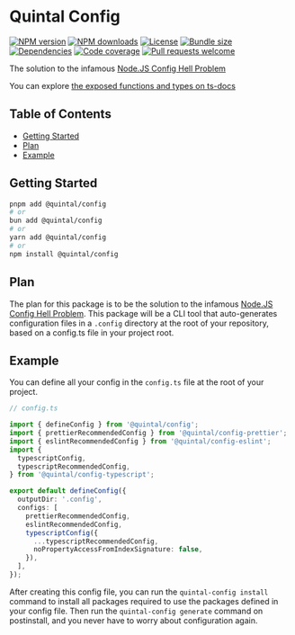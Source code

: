 # Quintal Config

[![NPM version](https://img.shields.io/npm/v/@quintal/config?style=flat-square)](https://npmjs.com/@quintal/config)
[![NPM downloads](https://img.shields.io/npm/dt/@quintal/config?style=flat-square)](https://npmjs.com/@quintal/config)
[![License](https://img.shields.io/npm/l/@quintal/config?style=flat-square)](https://github.com/quintalwebsolutions/quintal-oss/blob/main/LICENSE)
[![Bundle size](https://img.shields.io/bundlephobia/minzip/@quintal/config?style=flat-square)](https://bundlephobia.com/package/@quintal/config)
[![Dependencies](https://img.shields.io/librariesio/release/npm/@quintal/config?style=flat-square)](https://libraries.io/npm/%40quintal%2Fconfig/)
[![Code coverage](https://img.shields.io/codecov/c/github/quintalwebsolutions/quintal-oss?style=flat-square&token=3ORY9UP6H7&flag=config&logo=codecov)](https://codecov.io/gh/quintalwebsolutions/quintal-oss)
[![Pull requests welcome](https://img.shields.io/badge/PRs-welcome-brightgreen.svg?style=flat-square)](https://github.com/quintalwebsolutions/quintal-oss/blob/main/CONTRIBUTING.md)

The solution to the infamous [Node.JS Config Hell Problem](https://deno.com/blog/node-config-hell)

You can explore [the exposed functions and types on ts-docs](https://tsdocs.dev/docs/@quintal/config)

## Table of Contents

- [Getting Started](#getting-started)
- [Plan](#plan)
- [Example](#example)

## Getting Started

```sh
pnpm add @quintal/config
# or
bun add @quintal/config
# or
yarn add @quintal/config
# or
npm install @quintal/config
```
<!-- END AUTO-GENERATED: Add custom documentation after this comment -->

## Plan

The plan for this package is to be the solution to the infamous
[Node.JS Config Hell Problem](https://deno.com/blog/node-config-hell). This
package will be a CLI tool that auto-generates configuration files in a
`.config` directory at the root of your repository, based on a config.ts file in
your project root.

## Example

You can define all your config in the `config.ts` file at the root of your
project.

```ts
// config.ts

import { defineConfig } from '@quintal/config';
import { prettierRecommendedConfig } from '@quintal/config-prettier';
import { eslintRecommendedConfig } from '@quintal/config-eslint';
import {
  typescriptConfig,
  typescriptRecommendedConfig,
} from '@quintal/config-typescript';

export default defineConfig({
  outputDir: '.config',
  configs: [
    prettierRecommendedConfig,
    eslintRecommendedConfig,
    typescriptConfig({
      ...typescriptRecommendedConfig,
      noPropertyAccessFromIndexSignature: false,
    }),
  ],
});
```

After creating this config file, you can run the `quintal-config install`
command to install all packages required to use the packages defined in your
config file. Then run the `quintal-config generate` command on postinstall, and
you never have to worry about configuration again.
